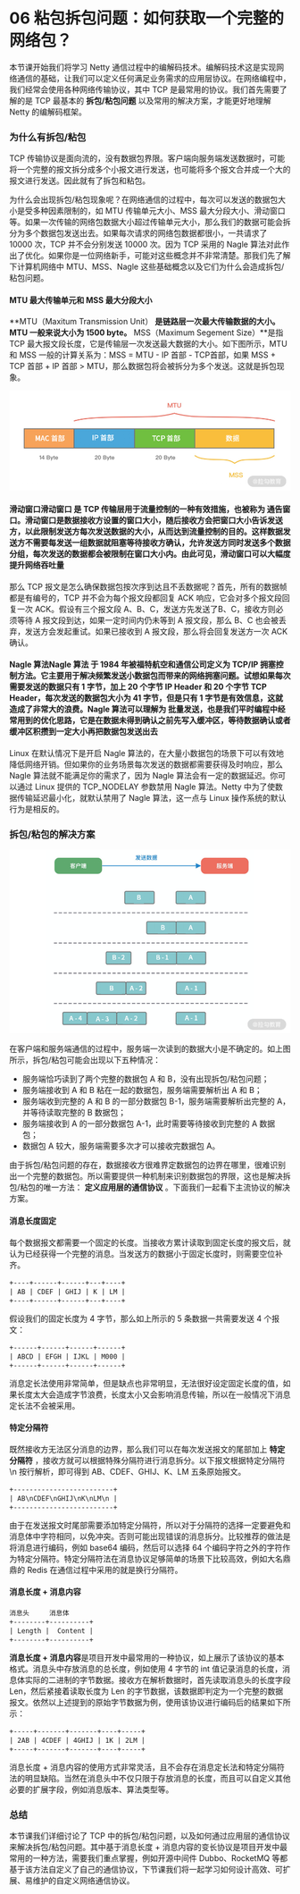 # 06 粘包拆包问题：如何获取一个完整的网络包？

本节课开始我们将学习 Netty 通信过程中的编解码技术。编解码技术这是实现网络通信的基础，让我们可以定义任何满足业务需求的应用层协议。在网络编程中，我们经常会使用各种网络传输协议，其中 TCP 是最常用的协议。我们首先需要了解的是 TCP 最基本的 **拆包/粘包问题** 以及常用的解决方案，才能更好地理解 Netty 的编解码框架。

### 为什么有拆包/粘包

TCP 传输协议是面向流的，没有数据包界限。客户端向服务端发送数据时，可能将一个完整的报文拆分成多个小报文进行发送，也可能将多个报文合并成一个大的报文进行发送。因此就有了拆包和粘包。

为什么会出现拆包/粘包现象呢？在网络通信的过程中，每次可以发送的数据包大小是受多种因素限制的，如 MTU 传输单元大小、MSS 最大分段大小、滑动窗口等。如果一次传输的网络包数据大小超过传输单元大小，那么我们的数据可能会拆分为多个数据包发送出去。如果每次请求的网络包数据都很小，一共请求了 10000 次，TCP 并不会分别发送 10000 次。因为 TCP 采用的 Nagle 算法对此作出了优化。如果你是一位网络新手，可能对这些概念并不非常清楚。那我们先了解下计算机网络中 MTU、MSS、Nagle 这些基础概念以及它们为什么会造成拆包/粘包问题。

#### MTU 最大传输单元和 MSS 最大分段大小

\*\*MTU（Maxitum Transmission Unit） **是链路层一次最大传输数据的大小。MTU 一般来说大小为 1500 byte。** MSS（Maximum Segement Size）\*\*是指 TCP 最大报文段长度，它是传输层一次发送最大数据的大小。如下图所示，MTU 和 MSS 一般的计算关系为：MSS = MTU - IP 首部 - TCP首部，如果 MSS + TCP 首部 + IP 首部 > MTU，那么数据包将会被拆分为多个发送。这就是拆包现象。

![Drawing 1.png](assets/CgqCHl-iZjqAVNpwAAC-5hm9AJA479.png)

#### 滑动窗口**滑动窗口 **是 TCP 传输层用于流量控制的一种有效措施，也被称为** 通告窗口**。滑动窗口是数据接收方设置的窗口大小，随后接收方会把窗口大小告诉发送方，以此限制发送方每次发送数据的大小，从而达到流量控制的目的。这样数据发送方不需要每发送一组数据就阻塞等待接收方确认，允许发送方同时发送多个数据分组，每次发送的数据都会被限制在窗口大小内。由此可见，滑动窗口可以大幅度提升网络吞吐量

那么 TCP 报文是怎么确保数据包按次序到达且不丢数据呢？首先，所有的数据帧都是有编号的，TCP 并不会为每个报文段都回复 ACK 响应，它会对多个报文段回复一次 ACK。假设有三个报文段 A、B、C，发送方先发送了B、C，接收方则必须等待 A 报文段到达，如果一定时间内仍未等到 A 报文段，那么 B、C 也会被丢弃，发送方会发起重试。如果已接收到 A 报文段，那么将会回复发送方一次 ACK 确认。

#### Nagle 算法**Nagle 算法 **于 1984 年被福特航空和通信公司定义为 TCP/IP 拥塞控制方法。它主要用于解决频繁发送小数据包而带来的网络拥塞问题。试想如果每次需要发送的数据只有 1 字节，加上 20 个字节 IP Header 和 20 个字节 TCP Header，每次发送的数据包大小为 41 字节，但是只有 1 字节是有效信息，这就造成了非常大的浪费。Nagle 算法可以理解为** 批量发送**，也是我们平时编程中经常用到的优化思路，它是在数据未得到确认之前先写入缓冲区，等待数据确认或者缓冲区积攒到一定大小再把数据包发送出去

Linux 在默认情况下是开启 Nagle 算法的，在大量小数据包的场景下可以有效地降低网络开销。但如果你的业务场景每次发送的数据都需要获得及时响应，那么 Nagle 算法就不能满足你的需求了，因为 Nagle 算法会有一定的数据延迟。你可以通过 Linux 提供的 TCP_NODELAY 参数禁用 Nagle 算法。Netty 中为了使数据传输延迟最小化，就默认禁用了 Nagle 算法，这一点与 Linux 操作系统的默认行为是相反的。

### 拆包/粘包的解决方案

![Drawing 3.png](assets/CgqCHl-iZk2ALa_sAAD704YRY80575.png)

在客户端和服务端通信的过程中，服务端一次读到的数据大小是不确定的。如上图所示，拆包/粘包可能会出现以下五种情况：

- 服务端恰巧读到了两个完整的数据包 A 和 B，没有出现拆包/粘包问题；
- 服务端接收到 A 和 B 粘在一起的数据包，服务端需要解析出 A 和 B；
- 服务端收到完整的 A 和 B 的一部分数据包 B-1，服务端需要解析出完整的 A，并等待读取完整的 B 数据包；
- 服务端接收到 A 的一部分数据包 A-1，此时需要等待接收到完整的 A 数据包；
- 数据包 A 较大，服务端需要多次才可以接收完数据包 A。

由于拆包/粘包问题的存在，数据接收方很难界定数据包的边界在哪里，很难识别出一个完整的数据包。所以需要提供一种机制来识别数据包的界限，这也是解决拆包/粘包的唯一方法： **定义应用层的通信协议** 。下面我们一起看下主流协议的解决方案。

#### 消息长度固定

每个数据报文都需要一个固定的长度。当接收方累计读取到固定长度的报文后，就认为已经获得一个完整的消息。当发送方的数据小于固定长度时，则需要空位补齐。

```
+----+------+------+---+----+
| AB | CDEF | GHIJ | K | LM |
+----+------+------+---+----+
```

假设我们的固定长度为 4 字节，那么如上所示的 5 条数据一共需要发送 4 个报文：

```
+------+------+------+------+
| ABCD | EFGH | IJKL | M000 |
+------+------+------+------+
```

消息定长法使用非常简单，但是缺点也非常明显，无法很好设定固定长度的值，如果长度太大会造成字节浪费，长度太小又会影响消息传输，所以在一般情况下消息定长法不会被采用。

#### 特定分隔符

既然接收方无法区分消息的边界，那么我们可以在每次发送报文的尾部加上 **特定分隔符** ，接收方就可以根据特殊分隔符进行消息拆分。以下报文根据特定分隔符 \\n 按行解析，即可得到 AB、CDEF、GHIJ、K、LM 五条原始报文。

```
+-------------------------+
| AB\nCDEF\nGHIJ\nK\nLM\n |
+-------------------------+
```

由于在发送报文时尾部需要添加特定分隔符，所以对于分隔符的选择一定要避免和消息体中字符相同，以免冲突。否则可能出现错误的消息拆分。比较推荐的做法是将消息进行编码，例如 base64 编码，然后可以选择 64 个编码字符之外的字符作为特定分隔符。特定分隔符法在消息协议足够简单的场景下比较高效，例如大名鼎鼎的 Redis 在通信过程中采用的就是换行分隔符。

#### 消息长度 + 消息内容

```
消息头     消息体
+--------+----------+
| Length |  Content |
+--------+----------+
```

**消息长度 + 消息内容**是项目开发中最常用的一种协议，如上展示了该协议的基本格式。消息头中存放消息的总长度，例如使用 4 字节的 int 值记录消息的长度，消息体实际的二进制的字节数据。接收方在解析数据时，首先读取消息头的长度字段 Len，然后紧接着读取长度为 Len 的字节数据，该数据即判定为一个完整的数据报文。依然以上述提到的原始字节数据为例，使用该协议进行编码后的结果如下所示：

```
+-----+-------+-------+----+-----+
| 2AB | 4CDEF | 4GHIJ | 1K | 2LM |
+-----+-------+-------+----+-----+
```

消息长度 + 消息内容的使用方式非常灵活，且不会存在消息定长法和特定分隔符法的明显缺陷。当然在消息头中不仅只限于存放消息的长度，而且可以自定义其他必要的扩展字段，例如消息版本、算法类型等。

### 总结

本节课我们详细讨论了 TCP 中的拆包/粘包问题，以及如何通过应用层的通信协议来解决拆包/粘包问题。其中基于消息长度 + 消息内容的变长协议是项目开发中最常用的一种方法，需要我们重点掌握，例如开源中间件 Dubbo、RocketMQ 等都基于该方法自定义了自己的通信协议，下节课我们将一起学习如何设计高效、可扩展、易维护的自定义网络通信协议。
